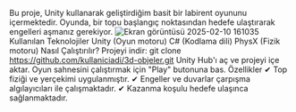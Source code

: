 Bu proje, Unity kullanarak geliştirdiğim basit bir labirent oyununu içermektedir. Oyunda, bir topu başlangıç noktasından hedefe ulaştırarak engelleri aşmanız gerekiyor.
![Ekran görüntüsü 2025-02-10 161035](https://github.com/user-attachments/assets/f3768a30-c192-4041-be58-b444669400d6)
Kullanılan Teknolojiler
Unity (Oyun motoru)
C# (Kodlama dili)
PhysX (Fizik motoru)
Nasıl Çalıştırılır?
Projeyi indir:
git clone https://github.com/kullaniciadi/3d-objeler.git
Unity Hub'ı aç ve projeyi içe aktar.
Oyun sahnesini çalıştırmak için "Play" butonuna bas.
Özellikler
✔ Top fiziği ve yerçekimi uygulanmıştır.
✔ Engeller ve duvarlar çarpışma algılayıcıları ile çalışmaktadır.
✔ Kazanma koşulu hedefe ulaşınca sağlanmaktadır.
